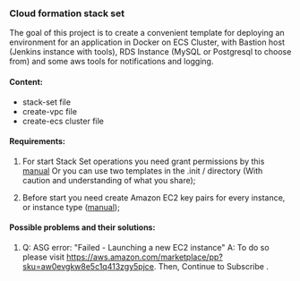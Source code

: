 ### Cloud formation stack set
The goal of this project is to create a convenient template for deploying an environment for an application in Docker on ECS Cluster, with Bastion host (Jenkins instance with tools), RDS Instance (MySQL or Postgresql to choose from) and some aws tools for notifications and logging.

#### Content:
- stack-set file
- create-vpc file
- create-ecs cluster file

#### Requirements:
1) For start Stack Set operations you need grant permissions by this [manual](https://docs.aws.amazon.com/AWSCloudFormation/latest/UserGuide/stacksets-prereqs.html#stacksets-prereqs-accountsetup)
Or you can use two templates in the .init / directory (With caution and understanding of what you share);

2) Before start you need create Amazon EC2 key pairs for every instance, or instance type ([manual](https://docs.aws.amazon.com/servicecatalog/latest/adminguide/getstarted-keypair.html));

#### Possible problems and their solutions:
1) Q: ASG error: "Failed - Launching a new EC2 instance" 
   A: To do so please visit https://aws.amazon.com/marketplace/pp?sku=aw0evgkw8e5c1q413zgy5pjce. Then, Continue to Subscribe .